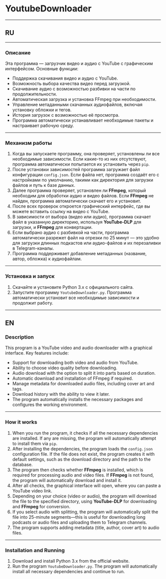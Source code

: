 # YoutubeDownloader

***

## RU

---

### Описание

Эта программа — загрузчик видео и аудио с YouTube с графическим интерфейсом. Основные функции:

- Поддержка скачивания видео и аудио с YouTube.
- Возможность выбора качества видео перед загрузкой.
- Скачивание аудио с возможностью разбивки на части по продолжительности.
- Автоматическая загрузка и установка FFmpeg при необходимости.
- Управление метаданными скачанных аудиофайлов, включая установку обложки и тегов.
- История загрузок с возможностью её просмотра.
- Программа автоматически устанавливает необходимые пакеты и настраивает рабочую среду.

---

### Механизм работы

1. Когда вы запускаете программу, она проверяет, установлены ли все необходимые зависимости. Если какие-то из них отсутствуют, программа автоматически попытается их установить через `pip`.
2. После установки зависимостей программа загружает файл конфигурации `config.json`. Если файла нет, программа создаёт его с настройками по умолчанию, такими как директория для загрузки файлов и путь к базе данных.
3. Далее программа проверяет, установлен ли **FFmpeg**, который необходим для обработки аудио и видео файлов. Если **FFmpeg** не найден, программа автоматически скачает его и установит.
4. После всех проверок откроется графический интерфейс, где вы можете вставить ссылку на видео с YouTube.
5. В зависимости от выбора (видео или аудио), программа скачает файл в указанную директорию, используя **YouTube-DLP** для загрузки, и **FFmpeg** для конвертации.
6. Если выбрано аудио с разбивкой на части, программа автоматически разрежет файл на отрезки по 25 минут — это удобно для загрузки длинных подкастов или аудио-файлов и их перезаливки в Telegram-каналы.
7. Программа поддерживает добавление метаданных (название, автор, обложка) к аудиофайлам.

---

### Установка и запуск

1. Скачайте и установите Python 3.x с официального сайта.
2. Запустите программу `YoutubeDownloader.py`. Программа автоматически установит все необходимые зависимости и продолжит работу.

---

## EN

### Description

This program is a YouTube video and audio downloader with a graphical interface. Key features include:

- Support for downloading both video and audio from YouTube.
- Ability to choose video quality before downloading.
- Audio download with the option to split it into parts based on duration.
- Automatic download and installation of FFmpeg if required.
- Manage metadata for downloaded audio files, including cover art and tags.
- Download history with the ability to view it later.
- The program automatically installs the necessary packages and configures the working environment.

---

### How it works

1. When you run the program, it checks if all the necessary dependencies are installed. If any are missing, the program will automatically attempt to install them via `pip`.
2. After installing the dependencies, the program loads the `config.json` configuration file. If the file does not exist, the program creates it with default settings, such as the download directory and the path to the database.
3. The program then checks whether **FFmpeg** is installed, which is required for processing audio and video files. If **FFmpeg** is not found, the program will automatically download and install it.
4. After all checks, the graphical interface will open, where you can paste a YouTube video link.
5. Depending on your choice (video or audio), the program will download the file to the specified directory, using **YouTube-DLP** for downloading and **FFmpeg** for conversion.
6. If you select audio with splitting, the program will automatically split the file into 25-minute segments—this is useful for downloading long podcasts or audio files and uploading them to Telegram channels.
7. The program supports adding metadata (title, author, cover art) to audio files.

---

### Installation and Running

1. Download and install Python 3.x from the official website.
2. Run the program `YoutubeDownloader.py`. The program will automatically install all necessary dependencies and continue to run.
